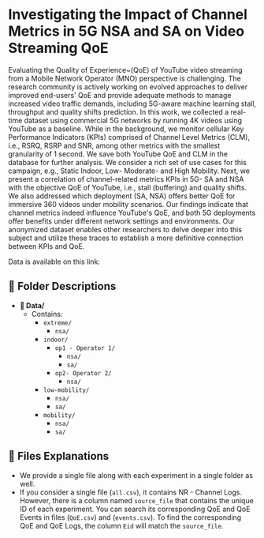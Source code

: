 # Investigating the Impact of Channel Metrics in 5G NSA and SA on Video Streaming QoE
Evaluating the Quality of Experience~(QoE) of YouTube video streaming from a Mobile Network Operator (MNO) perspective is challenging. 
The research community is actively working on evolved approaches to deliver improved end-users' QoE and provide adequate methods to manage increased video traffic demands, including 5G-aware machine learning stall, throughput and quality shifts prediction. In this work, we collected a real-time dataset using commercial 5G networks by running 4K videos using  YouTube as a baseline. While in the background, we monitor cellular Key Performance Indicators (KPIs) comprised of Channel Level Metrics (CLM), i.e., RSRQ, RSRP and SNR, among other metrics with the smallest granularity of 1 second. We save both YouTube QoE and CLM in the database for further analysis. We consider a rich set of use cases for this campaign, e.g., Static Indoor, Low- Moderate- and High Mobility.  Next, we present a correlation of channel-related metrics KPIs in 5G- SA and NSA with the objective QoE of YouTube, i.e., stall (buffering) and quality shifts. We also addressed which deployment (SA, NSA) offers better QoE for immersive 360 videos under mobility scenarios.  Our findings indicate that channel metrics indeed influence YouTube's QoE, and both 5G deployments offer benefits under different network settings and environments. Our anonymized dataset enables other researchers to delve deeper into this subject and utilize these traces to establish a more definitive connection between KPIs and QoE.

Data is available on this link:


## 📝 Folder Descriptions

- **📁 Data/**
  - Contains:
    - `extreme/`
      - `nsa/`
    - `indoor/`
       - `op1 - Operator 1/`
          - `nsa/`
          - `sa/`
       - `op2- Operator 2/`
          - `nsa/`
    - `low-mobility/`
       - `nsa/`
       - `sa/`
    - `mobility/`
       - `nsa/`
       - `sa/`
    
## 📝 Files Explanations

- We provide a single file along with each experiment in a single folder as well.
- If you consider a single file (`all.csv`), it contains NR - Channel Logs. However, there is a column named `source_file` that contains the unique ID of each experiment. You can search its corresponding QoE and QoE Events in files (`QoE.csv`) and (`events.csv`). To find the corresponding QoE and QoE Logs, the column `Eid` will match the `source_file`.
